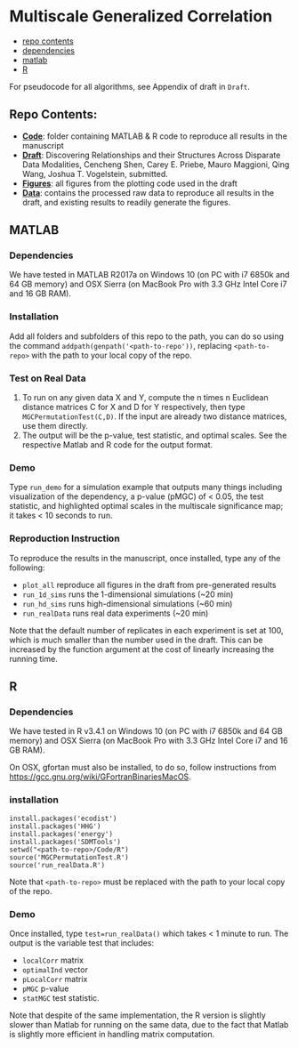 # Multiscale Generalized Correlation

- [repo contents](#repo-contents)
- [dependencies](#dependencies)
- [matlab](#matlab)
- [R](#R)

For pseudocode for all algorithms, see Appendix of draft in `Draft`.


## Repo Contents:

- [**Code**](https://github.com/neurodata-papers/MGC/tree/master/Code): folder containing MATLAB & R code to reproduce all results in the manuscript
- [**Draft**](https://github.com/neurodata-papers/MGC/tree/master/Draft): Discovering Relationships and their Structures Across Disparate Data Modalities,
Cencheng Shen, Carey E. Priebe, Mauro Maggioni, Qing Wang, Joshua T. Vogelstein,
submitted.
- [**Figures**](https://github.com/neurodata-papers/MGC/tree/master/Figures):  all figures from the plotting code used in the draft
- [**Data**](https://github.com/neurodata-papers/MGC/tree/master/Data):  contains the processed raw data to reproduce all results in the draft, and existing results to readily generate the figures.





## MATLAB

### Dependencies

We have tested in MATLAB R2017a on Windows 10 (on PC with i7 6850k and 64 GB memory) and  OSX Sierra (on MacBook Pro with 3.3 GHz Intel Core i7 and 16 GB RAM).

### Installation
Add all folders and subfolders of this repo to the path, you can do so using the command `addpath(genpath('<path-to-repo'))`, replacing `<path-to-repo>` with the path to your local copy of the repo.

### Test on Real Data
1. To run on any given data X and Y, compute the n times n Euclidean distance matrices C for X and D for Y respectively, then type `MGCPermutationTest(C,D)`. If the input are already two distance matrices, use them directly.
2. The output will be the p-value, test statistic, and optimal scales. See the respective Matlab and R code for the output format.

### Demo
Type  `run_demo`
for a simulation example that outputs many things including visualization of the dependency, a p-value (pMGC) of < 0.05, the test statistic, and highlighted optimal scales in the multiscale significance map; it takes < 10 seconds to run.

### Reproduction Instruction

To reproduce the results in the manuscript, once installed, type any of the following:

- `plot_all` reproduce all figures in the draft from pre-generated results
- `run_1d_sims` runs the 1-dimensional simulations (~20 min)
- `run_hd_sims` runs high-dimensional simulations (~60 min)
- `run_realData` runs real data experiments (~20 min)


Note that the default number of replicates in each experiment is set at 100, which is much smaller than the number used in the draft. This can be increased by the function argument at the cost of linearly increasing the running time.


## R

### Dependencies


We have tested in R v3.4.1 on Windows 10 (on PC with i7 6850k and 64 GB memory) and  OSX Sierra (on MacBook Pro with 3.3 GHz Intel Core i7 and 16 GB RAM).

On OSX, gfortan must also be installed, to do so, follow instructions from https://gcc.gnu.org/wiki/GFortranBinariesMacOS.


### installation

```
install.packages('ecodist')
install.packages('HHG')
install.packages('energy')
install.packages('SDMTools')
setwd("<path-to-repo>/Code/R")
source('MGCPermutationTest.R')
source('run_realData.R')
```

Note that `<path-to-repo>` must be replaced with the path to your local copy of the repo.



### Demo

Once installed, type `test=run_realData()` which takes < 1 minute to run.  The output is the variable test that includes:
- `localCorr` matrix
- `optimalInd` vector
- `pLocalCorr` matrix
- `pMGC` p-value
- `statMGC` test statistic.

Note that despite of the same implementation, the R version is slightly slower than Matlab for running on the same data, due to the fact that Matlab is slightly more efficient in handling matrix computation.
